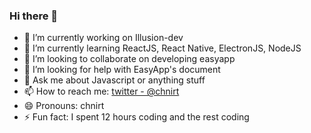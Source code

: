 ### Hi there 👋

<!--
**chnirt/chnirt** is a ✨ _special_ ✨ repository because its `README.md` (this file) appears on your GitHub profile.
Here are some ideas to get you started:

\*literal asterisks\*

- [x] this is a complete item
- [ ] this is an incomplete item
- [x] @mentions, #refs, [links](),
**formatting**, and <del>tags</del>
supported
- [x] list syntax required (any
unordered or ordered list
supported)
### Learn more
* https://guides.github.com/pdfs/markdown-cheatsheet-online.pdf
-->

- 🔭  I’m currently working on Illusion-dev
- 🌱  I’m currently learning ReactJS, React Native, ElectronJS, NodeJS
- 👯  I’m looking to collaborate on developing easyapp
- 🤔  I’m looking for help with EasyApp's document
- 💬  Ask me about Javascript or anything stuff
- 📫  How to reach me: [twitter - @chnirt](https://twitter.com/chnirt)
- 😄  Pronouns: chnirt
- ⚡ Fun fact: I spent 12 hours coding and the rest coding


